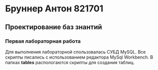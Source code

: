 # Бруннер Антон 821701
## Проектирование баз знантий
### Первая лабораторная работа 
 Для выполнения лабораторной спользовалась СУБД MySQL. Все скрипты писались с использованием редактора MySql Workbench.
В папках **tables** распологаются скрипты для создания таблиц.
 
